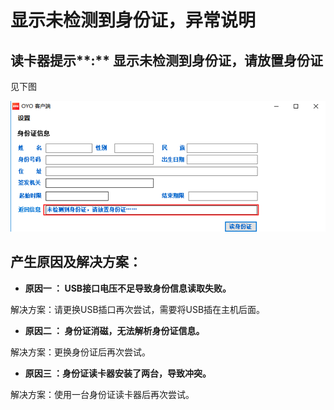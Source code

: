 # 显示未检测到身份证，异常说明

## 读卡器提示**:** 显示未检测到身份证，请放置身份证

见下图

![](../../../../.gitbook/assets/image%20%28901%29.png)

## **产生原因及解决方案：**

* **原因一 ： USB接口电压不足导致身份信息读取失败。**

解决方案：请更换USB插口再次尝试，需要将USB插在主机后面。

* **原因二 ： 身份证消磁，无法解析身份证信息。**

解决方案：更换身份证后再次尝试。

* **原因三 ：身份证读卡器安装了两台，导致冲突。**

 解决方案：使用一台身份证读卡器后再次尝试。

